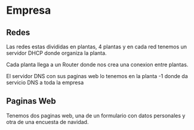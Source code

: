 # Empresa #

## Redes ##
Las redes estas divididas en plantas, 4 plantas y en cada red tenemos un servidor DHCP donde organiza la planta. 

Cada planta llega a un Router donde nos crea una conexion entre plantas.

El servidor DNS con sus paginas web lo tenemos en la planta -1 donde da servicio DNS a toda la empresa


## Paginas Web ##

Tenemos dos paginas web, una de un formulario con datos personales y otra de una encuesta de navidad.

